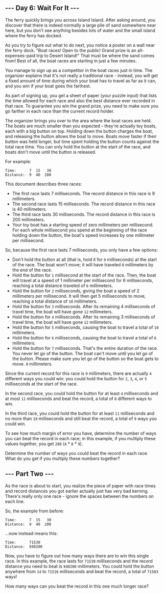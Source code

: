 ## --- Day 6: Wait For It ---
The ferry quickly brings you across Island Island. After asking around, you discover that there is indeed normally a large pile of sand somewhere near here, but you don't see anything besides lots of water and the small island where the ferry has docked.

As you try to figure out what to do next, you notice a poster on a wall near the ferry dock. "Boat races! Open to the public! Grand prize is an all-expenses-paid trip to Desert Island!" That must be where the sand comes from! Best of all, the boat races are starting in just a few minutes.

You manage to sign up as a competitor in the boat races just in time. The organizer explains that it's not really a traditional race - instead, you will get a fixed amount of time during which your boat has to travel as far as it can, and you win if your boat goes the farthest.

As part of signing up, you get a sheet of paper (your puzzle input) that lists the time allowed for each race and also the best distance ever recorded in that race. To guarantee you win the grand prize, you need to make sure you go farther in each race than the current record holder.

The organizer brings you over to the area where the boat races are held. The boats are much smaller than you expected - they're actually toy boats, each with a big button on top. Holding down the button charges the boat, and releasing the button allows the boat to move. Boats move faster if their button was held longer, but time spent holding the button counts against the total race time. You can only hold the button at the start of the race, and boats don't move until the button is released.

For example:
```
Time:      7  15   30
Distance:  9  40  200
```
This document describes three races:

- The first race lasts 7 milliseconds. The record distance in this race is 9 millimeters.
- The second race lasts 15 milliseconds. The record distance in this race is 40 millimeters.
- The third race lasts 30 milliseconds. The record distance in this race is 200 millimeters.
- Your toy boat has a starting speed of zero millimeters per millisecond. For each whole millisecond you spend at the beginning of the race holding down the button, the boat's speed increases by one millimeter per millisecond.

So, because the first race lasts 7 milliseconds, you only have a few options:

- Don't hold the button at all (that is, hold it for `0` milliseconds) at the start of the race. The boat won't move; it will have traveled `0` millimeters by the end of the race.
- Hold the button for `1` millisecond at the start of the race. Then, the boat will travel at a speed of 1 millimeter per millisecond for 6 milliseconds, reaching a total distance traveled of `6` millimeters.
- Hold the button for `2` milliseconds, giving the boat a speed of 2 millimeters per millisecond. It will then get 5 milliseconds to move, reaching a total distance of `10` millimeters.
- Hold the button for `3` milliseconds. After its remaining 4 milliseconds of travel time, the boat will have gone `12` millimeters.
- Hold the button for `4` milliseconds. After its remaining 3 milliseconds of travel time, the boat will have gone `12` millimeters.
- Hold the button for `5` milliseconds, causing the boat to travel a total of `10` millimeters.
- Hold the button for `6` milliseconds, causing the boat to travel a total of `6` millimeters.
- Hold the button for `7` milliseconds. That's the entire duration of the race. You never let go of the button. The boat can't move until you let go of the button. Please make sure you let go of the button so the boat gets to move. `0` millimeters.

Since the current record for this race is `9` millimeters, there are actually `4` different ways you could win: you could hold the button for `2`, `3`, `4`, or `5` milliseconds at the start of the race.

In the second race, you could hold the button for at least `4` milliseconds and at most `11` milliseconds and beat the record, a total of `8` different ways to win.

In the third race, you could hold the button for at least `11` milliseconds and no more than `19` milliseconds and still beat the record, a total of `9` ways you could win.

To see how much margin of error you have, determine the number of ways you can beat the record in each race; in this example, if you multiply these values together, you get `288` (`4` * `8` * `9`).

Determine the number of ways you could beat the record in each race. What do you get if you multiply these numbers together?

## --- Part Two ---
As the race is about to start, you realize the piece of paper with race times and record distances you got earlier actually just has very bad kerning. There's really only one race - ignore the spaces between the numbers on each line.

So, the example from before:
```
Time:      7  15   30
Distance:  9  40  200
```
...now instead means this:
```
Time:      71530
Distance:  940200
```
Now, you have to figure out how many ways there are to win this single race. In this example, the race lasts for `71530` milliseconds and the record distance you need to beat is `940200` millimeters. You could hold the button anywhere from `14` to `71516` milliseconds and beat the record, a total of `71503` ways!

How many ways can you beat the record in this one much longer race?
